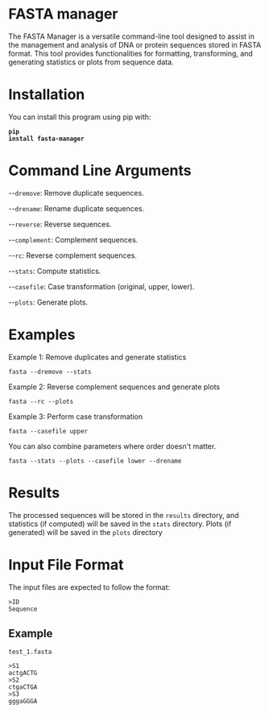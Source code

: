 # FASTA manager

The FASTA Manager is a versatile command-line tool designed to assist in the management and analysis of DNA or protein sequences stored in FASTA format. This tool provides functionalities for formatting, transforming, and generating statistics or plots from sequence data.


# Installation
You can install this program using pip with: **<pre><code>pip install fasta-manager</pre></code>**
# Command Line Arguments
--`dremove`: Remove duplicate sequences.

--`drename`: Rename duplicate sequences.

--`reverse`: Reverse sequences.

--`complement`: Complement sequences.

--`rc`: Reverse complement sequences.

--`stats`: Compute statistics.

--`casefile`: Case transformation (original, upper, lower).

--`plots`: Generate plots.

# Examples
Example 1: Remove duplicates and generate statistics
<pre><code>fasta --dremove --stats</pre></code>

Example 2: Reverse complement sequences and generate plots
<pre><code>fasta --rc --plots</pre></code>

Example 3: Perform case transformation
<pre><code>fasta --casefile upper</pre></code>

You can also combine parameters where order doesn't matter.
<pre><code>fasta --stats --plots --casefile lower --drename</pre></code>

# Results
The processed sequences will be stored in the `results` directory, and statistics (if computed) will be saved in the `stats` directory. Plots (if generated) will be saved in the `plots` directory

# Input File Format
The input files are expected to follow the format:

<pre><code>>ID
Sequence</pre></code>

## Example
`test_1.fasta`
<pre><code>>S1
actgACTG
>S2
ctgaCTGA
>S3
gggaGGGA
</pre></code>